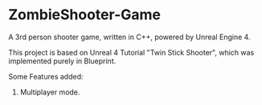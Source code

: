 # ZombieShooter-Game
A 3rd person shooter game, written in C++, powered by Unreal Engine 4.

This project is based on Unreal 4 Tutorial "Twin Stick Shooter", which was implemented purely in Blueprint.

Some Features added:
1. Multiplayer mode.
